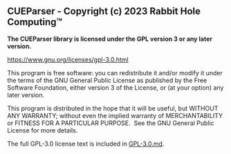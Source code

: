 ## CUEParser - Copyright (c) 2023 Rabbit Hole Computing™

**The CUEParser library is licensed under the GPL version 3 or any later version.**

https://www.gnu.org/licenses/gpl-3.0.html

This program is free software: you can redistribute it and/or modify
it under the terms of the GNU General Public License as published by
the Free Software Foundation, either version 3 of the License, or
(at your option) any later version. 

This program is distributed in the hope that it will be useful,
but WITHOUT ANY WARRANTY; without even the implied warranty of
MERCHANTABILITY or FITNESS FOR A PARTICULAR PURPOSE.  See the
GNU General Public License for more details. 

The full GPL-3.0 license text is included in [GPL-3.0.md](GPL-3.0.md).